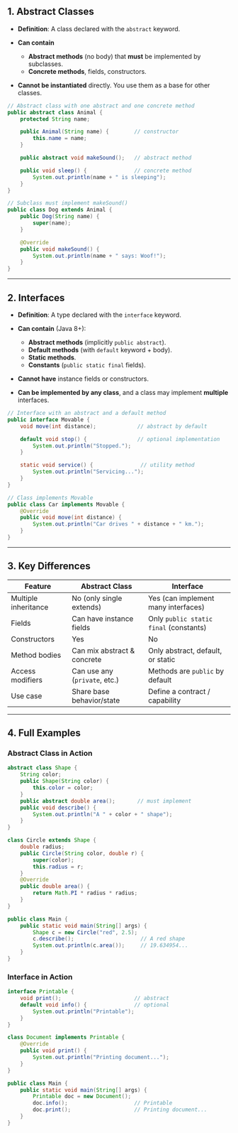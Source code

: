 ## 1. Abstract Classes

- **Definition**: A class declared with the `abstract` keyword.
- **Can contain**

  - **Abstract methods** (no body) that **must** be implemented by subclasses.
  - **Concrete methods**, fields, constructors.

- **Cannot be instantiated** directly. You use them as a base for other classes.

```java
// Abstract class with one abstract and one concrete method
public abstract class Animal {
    protected String name;

    public Animal(String name) {        // constructor
        this.name = name;
    }

    public abstract void makeSound();   // abstract method

    public void sleep() {               // concrete method
        System.out.println(name + " is sleeping");
    }
}

// Subclass must implement makeSound()
public class Dog extends Animal {
    public Dog(String name) {
        super(name);
    }

    @Override
    public void makeSound() {
        System.out.println(name + " says: Woof!");
    }
}
```

---

## 2. Interfaces

- **Definition**: A type declared with the `interface` keyword.
- **Can contain** (Java 8+):

  - **Abstract methods** (implicitly `public abstract`).
  - **Default methods** (with `default` keyword + body).
  - **Static methods**.
  - **Constants** (`public static final` fields).

- **Cannot have** instance fields or constructors.
- **Can be implemented by any class**, and a class may implement **multiple** interfaces.

```java
// Interface with an abstract and a default method
public interface Movable {
    void move(int distance);             // abstract by default

    default void stop() {                // optional implementation
        System.out.println("Stopped.");
    }

    static void service() {               // utility method
        System.out.println("Servicing...");
    }
}

// Class implements Movable
public class Car implements Movable {
    @Override
    public void move(int distance) {
        System.out.println("Car drives " + distance + " km.");
    }
}
```

---

## 3. Key Differences

| Feature              | Abstract Class                | Interface                              |
| -------------------- | ----------------------------- | -------------------------------------- |
| Multiple inheritance | No (only single extends)      | Yes (can implement many interfaces)    |
| Fields               | Can have instance fields      | Only `public static final` (constants) |
| Constructors         | Yes                           | No                                     |
| Method bodies        | Can mix abstract & concrete   | Only abstract, default, or static      |
| Access modifiers     | Can use any (`private`, etc.) | Methods are `public` by default        |
| Use case             | Share base behavior/state     | Define a contract / capability         |

---

## 4. Full Examples

### Abstract Class in Action

```java
abstract class Shape {
    String color;
    public Shape(String color) {
        this.color = color;
    }
    public abstract double area();       // must implement
    public void describe() {
        System.out.println("A " + color + " shape");
    }
}

class Circle extends Shape {
    double radius;
    public Circle(String color, double r) {
        super(color);
        this.radius = r;
    }
    @Override
    public double area() {
        return Math.PI * radius * radius;
    }
}

public class Main {
    public static void main(String[] args) {
        Shape c = new Circle("red", 2.5);
        c.describe();                     // A red shape
        System.out.println(c.area());     // 19.634954...
    }
}
```

### Interface in Action

```java
interface Printable {
    void print();                       // abstract
    default void info() {               // optional
        System.out.println("Printable");
    }
}

class Document implements Printable {
    @Override
    public void print() {
        System.out.println("Printing document...");
    }
}

public class Main {
    public static void main(String[] args) {
        Printable doc = new Document();
        doc.info();                     // Printable
        doc.print();                    // Printing document...
    }
}
```
